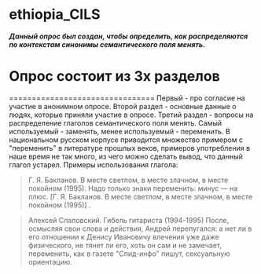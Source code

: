 # ethiopia_CILS
***Данный опрос был создан, чтобы определить, как распределяются по контекстам синонимы семантического поля менять.*** 
# Опрос состоит из 3х разделов #
================================
Первый - про согласие на участие в анонимном опросе. Второй раздел - основные данные о людях, которые приняли участие в опросе. Третий раздел - вопросы на распределение глаголов семантического поля менять. Самый используемый - заменять, менее используемый - переменить. В национальном русском корпусе приводится множество примером с "переменить" в литературе прошлых веков, примеров употребления в наше время не так много, из чего можно сделать вывод, что данный глагол устарел. Примеры использования глагола:  

> Г. Я. Бакланов. В месте светлом, в месте злачном, в месте покойном (1995). Надо только знаки переменить: минус ― на плюс. [Г. Я. Бакланов. В месте светлом, в месте злачном, в месте покойном (1995)] . 

> Алексей Слаповский. Гибель гитариста (1994-1995)   После, осмысляя свои слова и действия, Андрей перепугался: а нет ли в его отношении к Денису Ивановичу влечения уже даже физического, не тянет ли его, хоть он сам и не замечает, переменить, как в газете "Спид-инфо" пишут, сексуальную ориентацию. 

